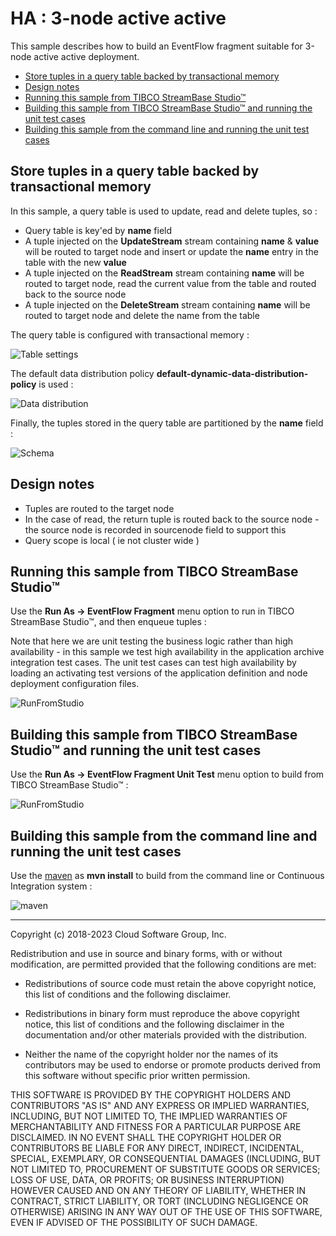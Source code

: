 # HA : 3-node active active

This sample describes how to build an EventFlow fragment suitable for 3-node active active deployment.

* [Store tuples in a query table backed by transactional memory](#store-tuples-in-a-query-table-backed-by-transactional-memory)
* [Design notes](#design-notes)
* [Running this sample from TIBCO StreamBase Studio&trade;](#running-this-sample-from-tibco-streambase-studio-trade)
* [Building this sample from TIBCO StreamBase Studio&trade; and running the unit test cases](#building-this-sample-from-tibco-streambase-studio-trade-and-running-the-unit-test-cases)
* [Building this sample from the command line and running the unit test cases](#building-this-sample-from-the-command-line-and-running-the-unit-test-cases)

<a name="store-tuples-in-a-query-table-backed-by-transactional-memory"></a>

## Store tuples in a query table backed by transactional memory

In this sample, a query table is used to update, read and delete tuples, so :

* Query table is key'ed by **name** field
* A tuple injected on the **UpdateStream** stream containing **name** & **value** will be routed to target node and insert or update the **name** entry in the table with the new **value**
* A tuple injected on the **ReadStream** stream containing **name** will be routed to target node, read the current value from the table and routed back to the source node
* A tuple injected on the **DeleteStream** stream containing **name** will be routed to target node and delete the name from the table

The query table is configured with transactional memory :

![Table settings](images/studiotablesettings.png)

The default data distribution policy **default-dynamic-data-distribution-policy** is used :

![Data distribution](images/studiodatadistribution.png)

Finally, the tuples stored in the query table are partitioned by the **name** field :

![Schema](images/studioschema.png)

<a name="design-notes"></a>

## Design notes

* Tuples are routed to the target node
* In the case of read, the return tuple is routed back to the source node - the source node is recorded in sourcenode field to support this
* Query scope is local ( ie not cluster wide )

<a name="running-this-sample-from-tibco-streambase-studio-trade"></a>

## Running this sample from TIBCO StreamBase Studio&trade;

Use the **Run As -> EventFlow Fragment** menu option to run in TIBCO StreamBase Studio&trade;, and then enqueue tuples :

Note that here we are unit testing the business logic rather than high availability - in this sample we test high availability in
the application archive integration test cases.  The unit test cases can test high availability by loading an activating test versions 
of the application definition and node deployment configuration files.

![RunFromStudio](images/studio.gif)

<a name="building-this-sample-from-tibco-streambase-studio-trade-and-running-the-unit-test-cases"></a>

## Building this sample from TIBCO StreamBase Studio&trade; and running the unit test cases

Use the **Run As -> EventFlow Fragment Unit Test** menu option to build from TIBCO StreamBase Studio&trade; :

![RunFromStudio](images/studiounit.gif)

<a name="building-this-sample-from-the-command-line-and-running-the-unit-test-cases"></a>

## Building this sample from the command line and running the unit test cases

Use the [maven](https://maven.apache.org) as **mvn install** to build from the command line or Continuous Integration system :

![maven](images/maven.gif)


---
Copyright (c) 2018-2023 Cloud Software Group, Inc.

Redistribution and use in source and binary forms, with or without
modification, are permitted provided that the following conditions are met:

* Redistributions of source code must retain the above copyright notice, this
  list of conditions and the following disclaimer.

* Redistributions in binary form must reproduce the above copyright notice,
  this list of conditions and the following disclaimer in the documentation
  and/or other materials provided with the distribution.

* Neither the name of the copyright holder nor the names of its
  contributors may be used to endorse or promote products derived from
  this software without specific prior written permission.

THIS SOFTWARE IS PROVIDED BY THE COPYRIGHT HOLDERS AND CONTRIBUTORS "AS IS"
AND ANY EXPRESS OR IMPLIED WARRANTIES, INCLUDING, BUT NOT LIMITED TO, THE
IMPLIED WARRANTIES OF MERCHANTABILITY AND FITNESS FOR A PARTICULAR PURPOSE ARE
DISCLAIMED. IN NO EVENT SHALL THE COPYRIGHT HOLDER OR CONTRIBUTORS BE LIABLE
FOR ANY DIRECT, INDIRECT, INCIDENTAL, SPECIAL, EXEMPLARY, OR CONSEQUENTIAL
DAMAGES (INCLUDING, BUT NOT LIMITED TO, PROCUREMENT OF SUBSTITUTE GOODS OR
SERVICES; LOSS OF USE, DATA, OR PROFITS; OR BUSINESS INTERRUPTION) HOWEVER
CAUSED AND ON ANY THEORY OF LIABILITY, WHETHER IN CONTRACT, STRICT LIABILITY,
OR TORT (INCLUDING NEGLIGENCE OR OTHERWISE) ARISING IN ANY WAY OUT OF THE USE
OF THIS SOFTWARE, EVEN IF ADVISED OF THE POSSIBILITY OF SUCH DAMAGE.
